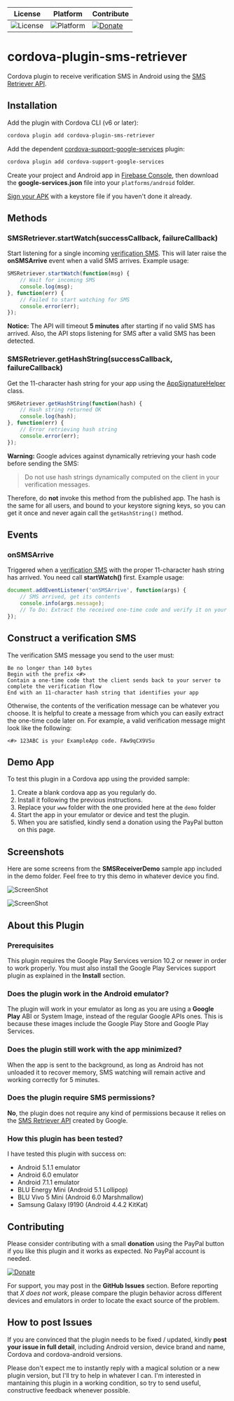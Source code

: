 | License | Platform | Contribute |
| --- | --- | --- |
| ![License](https://img.shields.io/badge/license-MIT-orange.svg) | ![Platform](https://img.shields.io/badge/platform-android-green.svg) | [![Donate](https://img.shields.io/badge/donate-PayPal-green.svg)](https://www.paypal.com/cgi-bin/webscr?cmd=_s-xclick&hosted_button_id=G33QACCVKYD7U) |

# cordova-plugin-sms-retriever

Cordova plugin to receive verification SMS in Android using the [SMS Retriever API](https://developers.google.com/identity/sms-retriever/overview).

## Installation

Add the plugin with Cordova CLI (v6 or later):
```bash
cordova plugin add cordova-plugin-sms-retriever
```
Add the dependent [cordova-support-google-services](https://github.com/chemerisuk/cordova-support-google-services "cordova-support-google-services") plugin:
```bash
cordova plugin add cordova-support-google-services
```

Create your project and Android app in [Firebase Console](https://console.firebase.google.com/ "Firebase Console"), then download the **google-services.json** file into your `platforms/android` folder.

[Sign your APK](https://cordova.apache.org/docs/en/latest/guide/platforms/android/#signing-an-app "sign your APK") with a keystore file if you haven't done it already.

## Methods

### SMSRetriever.startWatch(successCallback, failureCallback)

Start listening for a single incoming [verification SMS](https://developers.google.com/identity/sms-retriever/verify#1_construct_a_verification_message "verification SMS"). This will later raise the **onSMSArrive** event when a valid SMS arrives. Example usage:

```javascript
SMSRetriever.startWatch(function(msg) {
	// Wait for incoming SMS
	console.log(msg);
}, function(err) {
	// Failed to start watching for SMS
	console.error(err);
});
```

**Notice:** The API will timeout **5 minutes** after starting if no valid SMS has arrived. Also, the API stops listening for SMS after a valid SMS has been detected.

### SMSRetriever.getHashString(successCallback, failureCallback)

Get the 11-character hash string for your app using the [AppSignatureHelper](https://github.com/googlesamples/android-credentials/blob/master/sms-verification/android/app/src/main/java/com/google/samples/smartlock/sms_verify/AppSignatureHelper.java "AppSignatureHelper") class.

```javascript
SMSRetriever.getHashString(function(hash) {
	// Hash string returned OK
	console.log(hash);
}, function(err) {
	// Error retrieving hash string
	console.error(err);
});
```

**Warning:** Google advices against dynamically retrieving your hash code before sending the SMS:

> Do not use hash strings dynamically computed on the client in your verification messages.

Therefore, do **not** invoke this method from the published app. The hash is the same for all users, and bound to your keystore signing keys, so you can get it once and never again call the `getHashString()` method.

## Events

### onSMSArrive

Triggered when a [verification SMS](https://developers.google.com/identity/sms-retriever/verify#1_construct_a_verification_message "verification SMS") with the proper 11-character hash string has arrived. You need call **startWatch()** first. Example usage:

```javascript
document.addEventListener('onSMSArrive', function(args) {
	// SMS arrived, get its contents
	console.info(args.message);
	// To Do: Extract the received one-time code and verify it on your server
});
```

## Construct a verification SMS

The verification SMS message you send to the user must:

    Be no longer than 140 bytes
    Begin with the prefix <#>
    Contain a one-time code that the client sends back to your server to complete the verification flow
    End with an 11-character hash string that identifies your app

Otherwise, the contents of the verification message can be whatever you choose. It is helpful to create a message from which you can easily extract the one-time code later on. For example, a valid verification message might look like the following:

    <#> 123ABC is your ExampleApp code. FAw9qCX9VSu

## Demo App

To test this plugin in a Cordova app using the provided sample:

 1. Create a blank cordova app as you regularly do.
 2. Install it following the previous instructions.
 3. Replace your `www` folder with the one provided here at the `demo` folder
 4. Start the app in your emulator or device and test the plugin.
 5. When you are satisfied, kindly send a donation using the PayPal button on this page.

## Screenshots

Here are some screens from the **SMSReceiverDemo** sample app included in the demo folder. Feel free to try this demo in whatever device you find.

![ScreenShot](demo/images/Screenshot1.png)

![ScreenShot](demo/images/Screenshot2.png)

## About this Plugin

### Prerequisites

This plugin requires the Google Play Services version 10.2 or newer in order to work properly. You must also install the Google Play Services support plugin as explained in the **Install** section.

### Does the plugin work in the Android emulator?

The plugin will work in your emulator as long as you are using a **Google Play** ABI or System Image, instead of the regular Google APIs ones. This is because these images include the Google Play Store and Google Play Services.

### Does the plugin still work with the app minimized?

When the app is sent to the background, as long as Android has not unloaded it to recover memory, SMS watching will remain active and working correctly for 5 minutes.

### Does the plugin require SMS permissions?

**No**, the plugin does not require any kind of permissions because it relies on the [SMS Retriever API](https://developers.google.com/identity/sms-retriever/overview "SMS Retriever API") created by Google.

### How this plugin has been tested?

I have tested this plugin with success on:

 - Android 5.1.1 emulator
 - Android 6.0 emulator
 - Android 7.1.1 emulator
 - BLU Energy Mini (Android 5.1 Lollipop)
 - BLU Vivo 5 Mini (Android 6.0 Marshmallow)
 - Samsung Galaxy I9190 (Android 4.4.2 KitKat)

## Contributing

Please consider contributing with a small **donation** using the PayPal button if you like this plugin and it works as expected. No PayPal account is needed.

[![Donate](demo/images/PayPal-Donate-Button.png)](https://www.paypal.com/cgi-bin/webscr?cmd=_s-xclick&hosted_button_id=G33QACCVKYD7U)

For support, you may post in the **GitHub Issues** section. Before reporting that *X does not work*, please compare the plugin behavior across different devices and emulators in order to locate the exact source of the problem.

## How to post Issues

If you are convinced that the plugin needs to be fixed / updated, kindly **post your issue in full detail**, including Android version, device brand and name, Cordova and cordova-android versions.

Please don't expect me to instantly reply with a magical solution or a new plugin version, but I'll try to help in whatever I can. I'm interested in mantaining this plugin in a working condition, so try to send useful, constructive feedback whenever possible.

